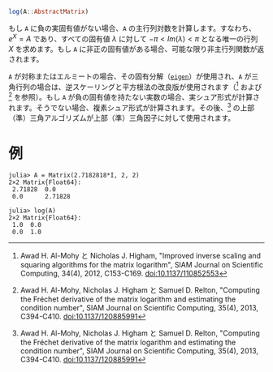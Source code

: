 ```julia
log(A::AbstractMatrix)
```

もし `A` に負の実固有値がない場合、`A` の主行列対数を計算します。すなわち、$e^X = A$ であり、すべての固有値 $\lambda$ に対して $-\pi < Im(\lambda) < \pi$ となる唯一の行列 $X$ を求めます。もし `A` に非正の固有値がある場合、可能な限り非主行列関数が返されます。

`A` が対称またはエルミートの場合、その固有分解（[`eigen`](@ref)）が使用され、`A` が三角行列の場合は、逆スケーリングと平方根法の改良版が使用されます（[^\AH12] および [^\AHR13] を参照）。もし `A` が負の固有値を持たない実数の場合、実シュア形式が計算されます。そうでない場合、複素シュア形式が計算されます。その後、[^\AHR13] の上部（準）三角アルゴリズムが上部（準）三角因子に対して使用されます。

[^\AH12]: Awad H. Al-Mohy と Nicholas J. Higham, "Improved inverse scaling and squaring algorithms for the matrix logarithm", SIAM Journal on Scientific Computing, 34(4), 2012, C153-C169. [doi:10.1137/110852553](https://doi.org/10.1137/110852553)

[^\AHR13]: Awad H. Al-Mohy, Nicholas J. Higham と Samuel D. Relton, "Computing the Fréchet derivative of the matrix logarithm and estimating the condition number", SIAM Journal on Scientific Computing, 35(4), 2013, C394-C410. [doi:10.1137/120885991](https://doi.org/10.1137/120885991)

# 例

```jldoctest
julia> A = Matrix(2.7182818*I, 2, 2)
2×2 Matrix{Float64}:
 2.71828  0.0
 0.0      2.71828

julia> log(A)
2×2 Matrix{Float64}:
 1.0  0.0
 0.0  1.0
```
